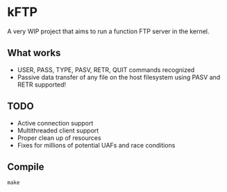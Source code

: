# kFTP

A very WIP project that aims to run a function FTP server in the kernel.

## What works

* USER, PASS, TYPE, PASV, RETR, QUIT commands recognized
* Passive data transfer of any file on the host filesystem using PASV and RETR supported!

## TODO

* Active connection support
* Multithreaded client support
* Proper clean up of resources
* Fixes for millions of potential UAFs and race conditions

## Compile

```
make
```